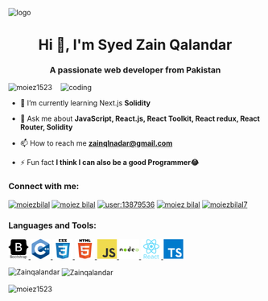 ![logo](https://github.com/Moiez1523/Moiez1523/blob/main/Modern%20Minimal%20Technology%20Background%20Banner.png)
<h1 align="center">Hi 👋, I'm Syed Zain Qalandar</h1>
<h3 align="center">A passionate web developer from Pakistan</h3>
<img align="right" alt="coding" width="400" src="https://ik.imagekit.io/dresma/Dresma_Library/manager-openings_NW3bXTTFP.gif">
<p align="left"> <img src="https://komarev.com/ghpvc/?username=moiez1523&label=Profile%20views&color=0e75b6&style=flat" alt="moiez1523" /> </p>

- 🌱 I’m currently learning Next.js **Solidity**

- 💬 Ask me about **JavaScript, React.js, React Toolkit, React redux, React Router, Solidity**

- 📫 How to reach me **zainqlnadar@gmail.com**

- ⚡ Fun fact **I think I can also be a good Programmer😂**

<h3 align="left">Connect with me:</h3>
<p align="left">
<a href="https://twitter.com/moiezbilal" target="blank"><img align="center" src="https://raw.githubusercontent.com/rahuldkjain/github-profile-readme-generator/master/src/images/icons/Social/twitter.svg" alt="moiezbilal" height="30" width="40" /></a>
<a href="https://linkedin.com/in/moiez bilal" target="blank"><img align="center" src="https://raw.githubusercontent.com/rahuldkjain/github-profile-readme-generator/master/src/images/icons/Social/linked-in-alt.svg" alt="moiez bilal" height="30" width="40" /></a>
<a href="https://stackoverflow.com/users/user:13879536" target="blank"><img align="center" src="https://raw.githubusercontent.com/rahuldkjain/github-profile-readme-generator/master/src/images/icons/Social/stack-overflow.svg" alt="user:13879536" height="30" width="40" /></a>
<a href="https://fb.com/moiez bilal" target="blank"><img align="center" src="https://raw.githubusercontent.com/rahuldkjain/github-profile-readme-generator/master/src/images/icons/Social/facebook.svg" alt="moiez bilal" height="30" width="40" /></a>
<a href="https://instagram.com/moiezbilal7" target="blank"><img align="center" src="https://raw.githubusercontent.com/rahuldkjain/github-profile-readme-generator/master/src/images/icons/Social/instagram.svg" alt="moiezbilal7" height="30" width="40" /></a>
</p>

<h3 align="left">Languages and Tools:</h3>
<p align="left"> <a href="https://getbootstrap.com" target="_blank" rel="noreferrer"> <img src="https://raw.githubusercontent.com/devicons/devicon/master/icons/bootstrap/bootstrap-plain-wordmark.svg" alt="bootstrap" width="40" height="40"/> </a> <a href="https://www.w3schools.com/cpp/" target="_blank" rel="noreferrer"> <img src="https://raw.githubusercontent.com/devicons/devicon/master/icons/cplusplus/cplusplus-original.svg" alt="cplusplus" width="40" height="40"/> </a> <a href="https://www.w3schools.com/css/" target="_blank" rel="noreferrer"> <img src="https://raw.githubusercontent.com/devicons/devicon/master/icons/css3/css3-original-wordmark.svg" alt="css3" width="40" height="40"/> </a> <a href="https://www.w3.org/html/" target="_blank" rel="noreferrer"> <img src="https://raw.githubusercontent.com/devicons/devicon/master/icons/html5/html5-original-wordmark.svg" alt="html5" width="40" height="40"/> </a> <a href="https://developer.mozilla.org/en-US/docs/Web/JavaScript" target="_blank" rel="noreferrer"> <img src="https://raw.githubusercontent.com/devicons/devicon/master/icons/javascript/javascript-original.svg" alt="javascript" width="40" height="40"/> </a> <a href="https://nodejs.org" target="_blank" rel="noreferrer"> <img src="https://raw.githubusercontent.com/devicons/devicon/master/icons/nodejs/nodejs-original-wordmark.svg" alt="nodejs" width="40" height="40"/> </a> <a href="https://reactjs.org/" target="_blank" rel="noreferrer"> <img src="https://raw.githubusercontent.com/devicons/devicon/master/icons/react/react-original-wordmark.svg" alt="react" width="40" height="40"/> </a> <a href="https://www.typescriptlang.org/" target="_blank" rel="noreferrer"> <img src="https://raw.githubusercontent.com/devicons/devicon/master/icons/typescript/typescript-original.svg" alt="typescript" width="40" height="40"/> </a> </p>

<p><img align="left" src="https://github-readme-stats.vercel.app/api/top-langs?username=Zainqalandar&show_icons=true&locale=en&layout=compact" alt="Zainqalandar" /></p>

<p>&nbsp;<img align="center" src="https://github-readme-stats.vercel.app/api?username=Zainqalandar&show_icons=true&locale=en" alt="Zainqalandar" /></p>

<p><img align="center" src="https://github-readme-streak-stats.herokuapp.com/?user=Zainqalandar&" alt="moiez1523" /></p>


